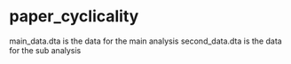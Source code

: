 # paper_cyclicality

main_data.dta is the data for the main analysis
second_data.dta is the data for the sub analysis
